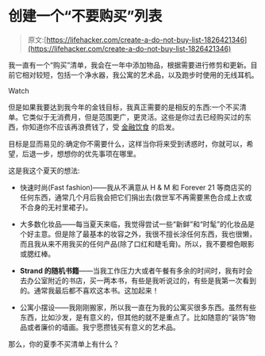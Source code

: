 # 创建一个“不要购买”列表

> 原文:[https://lifehacker.com/create-a-do-not-buy-list-1826421346](https://lifehacker.com/create-a-do-not-buy-list-1826421346)

我一直有一个“购买”清单，我会在一年中添加物品，根据需要进行修剪和更新。目前它相对较短，包括一个净水器，我公寓的艺术品，以及跑步时使用的无线耳机。

Watch

但是如果我要达到我今年的金钱目标，我真正需要的是相反的东西:一个不买清单。它类似于无消费月，但是范围更广，更灵活。这些是你过去已经购买过的东西，你知道你不应该再浪费钱了，受 [金融饮食](http://thefinancialdiet.com/5-items-im-definitely-not-buying-this-spring/) 的启发。

目标是显而易见的:确定你不需要什么，这样当你将来受到诱惑时，你就可以，希望，后退一步，想想你的优先事项在哪里。

这是我这个夏天的想法:

*   快速时尚(Fast fashion)——我从不满意从 H & M 和 Forever 21 等商店买的任何东西，通常几个月后我会把它们捐出去(救世军不再需要黑色合成上衣或不合身的无衬里裙子)。
*   大多数化妆品——每当夏天来临，我觉得尝试一些“新鲜”和“时髦”的化妆品是个好主意。但是除了最基本的妆容之外，我很不擅长涂任何东西，我也很懒，而且我从来不用我买的任何产品(除了口红和睫毛膏)。所以，我不要橙色眼影或腮红棒。

*   **Strand 的随机书籍**——当我工作压力大或者午餐有多余的时间时，我有时会去办公室附近的书店，买一两本书，有些是我听说过的，有些是我第一次看到的。通常我最后都不喜欢这本书。这加起来！
*   公寓小摆设——我刚刚搬家，所以我一直在为我的公寓买很多东西。虽然有些东西，比如沙发，是有意义的，但其他的就不是重点了。比如随意的“装饰”物品或者廉价的墙画。我宁愿攒钱买有意义的艺术品。

那么，你的夏季不买清单上有什么？